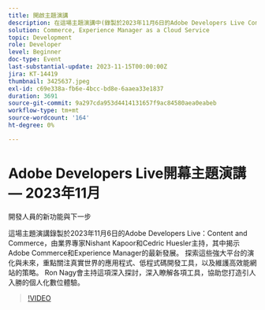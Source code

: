 ```yaml
---
title: 開啟主題演講
description: 在這場主題演講中(錄製於2023年11月6日的Adobe Developers Live Content and Commerce)，業界專家Nishant Kapoor和Cedric Huesler揭示Adobe Commerce和Experience Manager的最新進展。 探索這些強大平台的演化與未來，重點關注真實世界的應用程式、低程式碼開發工具，以及維護高效能網站的策略。 Ron Nagy會主持這項深入探討，深入瞭解各項工具，協助您打造引人入勝的個人化數位體驗。
solution: Commerce, Experience Manager as a Cloud Service
topic: Development
role: Developer
level: Beginner
doc-type: Event
last-substantial-update: 2023-11-15T00:00:00Z
jira: KT-14419
thumbnail: 3425637.jpeg
exl-id: c69e338a-fb6e-4bcc-bd8e-6aaea33e1837
duration: 3691
source-git-commit: 9a297cda953d4414131657f9ac84580aea0eabeb
workflow-type: tm+mt
source-wordcount: '164'
ht-degree: 0%

---
```


# Adobe Developers Live開幕主題演講 — 2023年11月

開發人員的新功能與下一步

這場主題演講錄製於2023年11月6日的Adobe Developers Live：Content and Commerce，由業界專家Nishant Kapoor和Cedric Huesler主持，其中揭示Adobe Commerce和Experience Manager的最新發展。 探索這些強大平台的演化與未來，重點關注真實世界的應用程式、低程式碼開發工具，以及維護高效能網站的策略。 Ron Nagy會主持這項深入探討，深入瞭解各項工具，協助您打造引人入勝的個人化數位體驗。

>[!VIDEO](https://video.tv.adobe.com/v/3425637/?learn=on)
